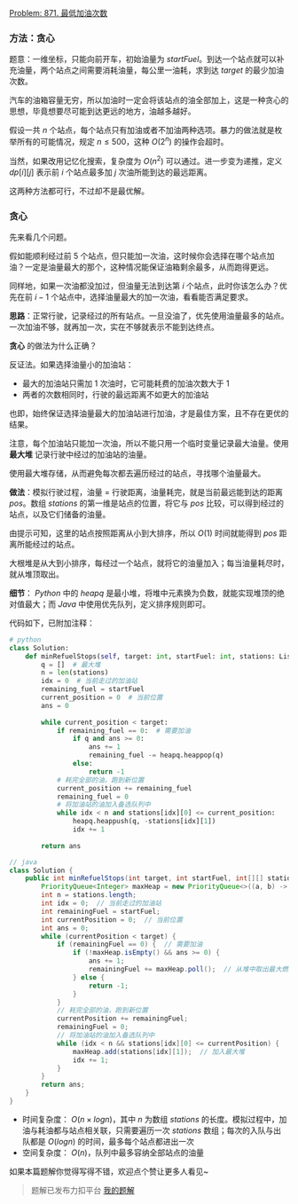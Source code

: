 [Problem: 871. 最低加油次数](https://leetcode.cn/problems/minimum-number-of-refueling-stops/description/)

### 方法：贪心

题意：一维坐标，只能向前开车，初始油量为 $startFuel$。到达一个站点就可以补充油量，两个站点之间需要消耗油量，每公里一油耗，求到达 $target$ 的最少加油次数。

汽车的油箱容量无穷，所以加油时一定会将该站点的油全部加上，这是一种贪心的思想，毕竟想要尽可能到达更远的地方，油越多越好。

假设一共 $n$ 个站点，每个站点只有加油或者不加油两种选项。暴力的做法就是枚举所有的可能情况，规定 $n\leq 500$，这种 $O(2^n)$ 的操作会超时。

当然，如果改用记忆化搜索，复杂度为 $O(n^2)$ 可以通过。进一步变为递推，定义 $dp[i][j]$ 表示前 $i$ 个站点最多加 $j$ 次油所能到达的最远距离。

这两种方法都可行，不过却不是最优解。

### 贪心

先来看几个问题。

假如能顺利经过前 $5$ 个站点，但只能加一次油，这时候你会选择在哪个站点加油？一定是油量最大的那个，这种情况能保证油箱剩余最多，从而跑得更远。

同样地，如果一次油都没加过，但油量无法到达第 $i$ 个站点，此时你该怎么办？优先在前 $i-1$ 个站点中，选择油量最大的加一次油，看看能否满足要求。

**思路**：正常行驶，记录经过的所有站点。一旦没油了，优先使用油量最多的站点。一次加油不够，就再加一次，实在不够就表示不能到达终点。

**贪心** 的做法为什么正确？

反证法。如果选择油量小的加油站：

- 最大的加油站只需加 $1$ 次油时，它可能耗费的加油次数大于 $1$
- 两者的次数相同时，行驶的最远距离不如更大的加油站

也即，始终保证选择油量最大的加油站进行加油，才是最佳方案，且不存在更优的结果。

注意，每个加油站只能加一次油，所以不能只用一个临时变量记录最大油量。使用 **最大堆** 记录行驶中经过的加油站的油量。

使用最大堆存储，从而避免每次都去遍历经过的站点，寻找哪个油量最大。

**做法**：模拟行驶过程，油量 = 行驶距离，油量耗完，就是当前最远能到达的距离 $pos$。数组 $stations$ 的第一维是站点的位置，将它与 $pos$ 比较，可以得到经过的站点，以及它们储备的油量。

由提示可知，这里的站点按照距离从小到大排序，所以 $O(1)$ 时间就能得到 $pos$ 距离所能经过的站点。

大根堆是从大到小排序，每经过一个站点，就将它的油量加入；每当油量耗尽时，就从堆顶取出。

**细节**： $Python$ 中的 $heapq$ 是最小堆，将堆中元素换为负数，就能实现堆顶的绝对值最大；而 $Java$ 中使用优先队列，定义排序规则即可。

代码如下，已附加注释：

```Python
# python
class Solution:
    def minRefuelStops(self, target: int, startFuel: int, stations: List[List[int]]) -> int:
        q = []  # 最大堆
        n = len(stations)
        idx = 0  # 当前走过的加油站
        remaining_fuel = startFuel
        current_position = 0  # 当前位置
        ans = 0
        
        while current_position < target:
            if remaining_fuel == 0:  # 需要加油
                if q and ans >= 0:
                    ans += 1
                    remaining_fuel -= heapq.heappop(q)
                else:
                    return -1
            # 耗完全部的油，跑到新位置
            current_position += remaining_fuel
            remaining_fuel = 0
            # 将加油站的油加入备选队列中
            while idx < n and stations[idx][0] <= current_position:
                heapq.heappush(q, -stations[idx][1])
                idx += 1
        
        return ans
```

```Java
// java
class Solution {
    public int minRefuelStops(int target, int startFuel, int[][] stations) {
        PriorityQueue<Integer> maxHeap = new PriorityQueue<>((a, b) -> b - a); // 最大堆
        int n = stations.length;
        int idx = 0;  // 当前走过的加油站
        int remainingFuel = startFuel;
        int currentPosition = 0;  // 当前位置
        int ans = 0;
        while (currentPosition < target) {
            if (remainingFuel == 0) {  // 需要加油
                if (!maxHeap.isEmpty() && ans >= 0) {
                    ans += 1;
                    remainingFuel += maxHeap.poll();  // 从堆中取出最大燃料
                } else {
                    return -1;
                }
            }
            // 耗完全部的油，跑到新位置
            currentPosition += remainingFuel;
            remainingFuel = 0;
            // 将加油站的油加入备选队列中
            while (idx < n && stations[idx][0] <= currentPosition) {
                maxHeap.add(stations[idx][1]);  // 加入最大堆
                idx += 1;
            }
        }
        return ans;
    }
}
```

- 时间复杂度： $O(n\times logn)$，其中 $n$ 为数组 $stations$ 的长度。模拟过程中，加油与耗油都与站点相关联，只需要遍历一次 $stations$ 数组；每次的入队与出队都是 $O(logn)$ 的时间，最多每个站点都进出一次
- 空间复杂度： $O(n)$，队列中最多容纳全部站点的油量

如果本篇题解你觉得写得不错，欢迎点个赞让更多人看见~

> 题解已发布力扣平台 [我的题解](https://leetcode.cn/problems/minimum-number-of-refueling-stops/solutions/2941486/tan-xin-zui-da-dui-mo-ni-xiang-xi-chan-s-al2x/)
